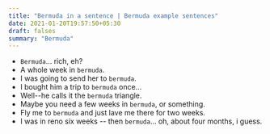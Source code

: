 ```yaml
---
title: "Bermuda in a sentence | Bermuda example sentences"
date: 2021-01-20T19:57:50+05:30
draft: falses
summary: "Bermuda"
---
```

- `Bermuda`... rich, eh?
- A whole week in `bermuda`.
- I was going to send her to `bermuda`.
- I bought him a trip to `bermuda` once...
- Well--he calls it the `bermuda` triangle.
- Maybe you need a few weeks in `bermuda`, or something.
- Fly me to `bermuda` and just lave me there for two weeks.
- I was in reno six weeks -- then `bermuda`... oh, about four months, i guess.
                 
